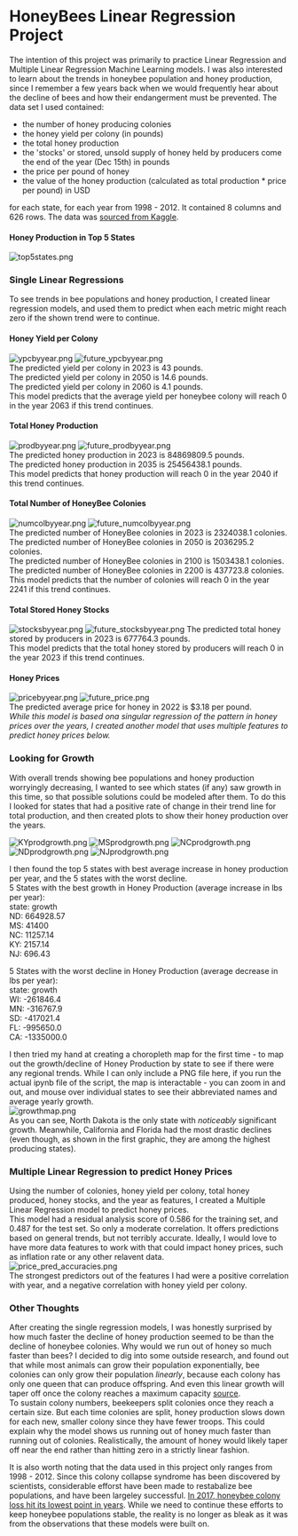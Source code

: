 # HoneyBees Linear Regression Project

The intention of this project was primarily to practice Linear Regression and Multiple Linear Regression Machine Learning models.  I was also interested to learn about the trends in honeybee population and honey production, since I remember a few years back when we would frequently hear about the decline of bees and how their endangerment must be prevented.
The data set I used contained:
- the number of honey producing colonies
- the honey yield per colony (in pounds)
- the total honey production
- the 'stocks' or stored, unsold supply of honey held by producers come the end of the year (Dec 15th) in pounds
- the price per pound of honey
- the value of the honey production (calculated as total production * price per pound) in USD

for each state, for each year from 1998 - 2012. It contained 8 columns and 626 rows.  The data was [sourced from Kaggle](https://www.kaggle.com/jessicali9530/honey-production).

#### Honey Production in Top 5 States
![top5states.png](https://github.com/TheStarCloud/Projects/blob/main/HoneyProduction%20LinRegr/images/top5states.png?raw=true "Honey production in top 5 states")

### Single Linear Regressions
To see trends in bee populations and honey production, I created linear regression models, and used them to predict when each metric might reach zero if the shown trend were to continue.
#### Honey Yield per Colony
![ypcbyyear.png](https://github.com/TheStarCloud/Projects/blob/main/HoneyProduction%20LinRegr/images/ypcbyyear.png?raw=true "Honey Yield per Colony")
![future_ypcbyyear.png](https://github.com/TheStarCloud/Projects/blob/main/HoneyProduction%20LinRegr/images/future_ypcbyyear.png?raw=true "Predicted Honey Yield per Colony")  
The predicted yield per colony in 2023 is 43 pounds.  
The predicted yield per colony in 2050 is 14.6 pounds.  
The predicted yield per colony in 2060 is 4.1 pounds.  
This model predicts that the average yield per honeybee colony will reach 0 in the year 2063 if this trend continues.

#### Total Honey Production
![prodbyyear.png](https://github.com/TheStarCloud/Projects/blob/main/HoneyProduction%20LinRegr/images/prodbyyear.png?raw=true "Total Honey Production")
![future_prodbyyear.png](https://github.com/TheStarCloud/Projects/blob/main/HoneyProduction%20LinRegr/images/future_prodbyyear.png?raw=true "Predicted Total Honey Production")  
The predicted honey production in 2023 is 84869809.5 pounds.  
The predicted honey production in 2035 is 25456438.1 pounds.  
This model predicts that honey production will reach 0 in the year 2040 if this trend continues.

#### Total Number of HoneyBee Colonies
![numcolbyyear.png](https://github.com/TheStarCloud/Projects/blob/main/HoneyProduction%20LinRegr/images/numcolbyyear.png?raw=true "Total Number of Colonies")
![future_numcolbyyear.png](https://github.com/TheStarCloud/Projects/blob/main/HoneyProduction%20LinRegr/images/future_numcolbyyear.png?raw=true "Predicted Number of Colonies")  
The predicted number of HoneyBee colonies in 2023 is 2324038.1 colonies.  
The predicted number of HoneyBee colonies in 2050 is 2036295.2 colonies.  
The predicted number of HoneyBee colonies in 2100 is 1503438.1 colonies.  
The predicted number of HoneyBee colonies in 2200 is 437723.8 colonies.  
This model predicts that the number of colonies will reach 0 in the year 2241 if this trend continues.

#### Total Stored Honey Stocks
![stocksbyyear.png](https://github.com/TheStarCloud/Projects/blob/main/HoneyProduction%20LinRegr/images/stocksbyyear.png?raw=true "Total pounds of stored honey")
![future_stocksbyyear.png](https://github.com/TheStarCloud/Projects/blob/main/HoneyProduction%20LinRegr/images/future_stocksbyyear.png?raw=true "Predicted stocks of honey")
The predicted total honey stored by producers in 2023 is 677764.3 pounds.  
This model predicts that the total honey stored by producers will reach 0 in the year 2023 if this trend continues.

#### Honey Prices
![pricebyyear.png](https://github.com/TheStarCloud/Projects/blob/main/HoneyProduction%20LinRegr/images/pricebyyear.png?raw=true "Average price per pound of honey")
![future_price.png](https://github.com/TheStarCloud/Projects/blob/main/HoneyProduction%20LinRegr/images/future_price.png?raw=true "Predicted honey prices")  
The predicted average price for honey in 2022 is $3.18 per pound.  
*While this model is based ona singular regression of the pattern in honey prices over the years, I created another model that uses multiple features to predict honey prices below.*

### Looking for Growth
With overall trends showing bee populations and honey production worryingly decreasing, I wanted to see which states (if any) saw growth in this time, so that possible solutions could be modeled after them.  To do this I looked for states that had a positive rate of change in their trend line for total production, and then created plots to show their honey production over the years.

![KYprodgrowth.png](https://github.com/TheStarCloud/Projects/blob/main/HoneyProduction%20LinRegr/images/KYprodgrowth.png?raw=true "Honey production growth in Kentucky")
![MSprodgrowth.png](https://github.com/TheStarCloud/Projects/blob/main/HoneyProduction%20LinRegr/images/MSprodgrowth.png?raw=true "Honey production growth in Mississippi")
![NCprodgrowth.png](https://github.com/TheStarCloud/Projects/blob/main/HoneyProduction%20LinRegr/images/NCprodgrowth.png?raw=true "Honey production growth in North Carolina")
![NDprodgrowth.png](https://github.com/TheStarCloud/Projects/blob/main/HoneyProduction%20LinRegr/images/NDprodgrowth.png?raw=true "Honey production growth in North Dakota")
![NJprodgrowth.png](https://github.com/TheStarCloud/Projects/blob/main/HoneyProduction%20LinRegr/images/NJprodgrowth.png?raw=true "Honey production growth in New Jersey")

I then found the top 5 states with best average increase in honey production per year, and the 5 states with the worst decline.  
5 States with the best growth in Honey Production (average increase in lbs per year):  
state: growth  
ND:  664928.57  
MS:   41400  
NC:   11257.14  
KY:    2157.14  
NJ:     696.43  

5 States with the worst decline in Honey Production (average decrease in lbs per year):  
state:        growth  
WI: -261846.4  
MN: -316767.9  
SD: -417021.4  
FL: -995650.0  
CA: -1335000.0  

I then tried my hand at creating a choropleth map for the first time - to map out the growth/decline of Honey Production by state to see if there were any regional trends.  While I can only include a PNG file here, if you run the actual ipynb file of the script, the map is interactable - you can zoom in and out, and mouse over individual states to see their abbreviated names and average yearly growth.  
![growthmap.png](https://github.com/TheStarCloud/Projects/blob/main/HoneyProduction%20LinRegr/images/growthmap.png?raw=true "Honey production growth by state")  
As you can see, North Dakota is the only state with *noticeably* significant growth.  Meanwhile, California and Florida had the most drastic declines (even though, as shown in the first graphic, they are among the highest producing states).

### Multiple Linear Regression to predict Honey Prices
Using the number of colonies, honey yield per colony, total honey produced, honey stocks, and the year as features, I created a Multiple Linear Regression model to predict honey prices.  
This model had a residual analysis score of 0.586 for the training set, and 0.487 for the test set.  So only a moderate correlation.  It offers predictions based on general trends, but not terribly accurate.  Ideally, I would love to have more data features to work with that could impact honey prices, such as inflation rate or any other relavent data.  
![price_pred_accuracies.png](https://github.com/TheStarCloud/Projects/blob/main/HoneyProduction%20LinRegr/images/price_pred_accuracies.png?raw=true "MLR Prediction Accuracy")  
The strongest predictors out of the features I had were a positive correlation with year, and a negative correlation with honey yield per colony.

### Other Thoughts
After creating the single regression models, I was honestly surprised by how much faster the decline of honey production seemed to be than the decline of honeybee colonies.  Why would we run out of honey so much faster than bees?  I decided to dig into some outside research, and found out that while most animals can grow their population exponentially, bee colonies can only grow their population _linearly_, because each colony has only one queen that can produce offspring.  And even this linear growth will taper off once the colony reaches a maximum capacity [source](https://scientificbeekeeping.com/understanding-colony-buildup-and-decline-part-4/).  
To sustain colony numbers, beekeepers split colonies once they reach a certain size.  But each time colonies are split, honey production slows down for each new, smaller colony since they have fewer troops.  This could explain why the model shows us running out of honey much faster than running out of colonies.  Realistically, the amount of honey would likely taper off near the end rather than hitting zero in a strictly linear fashion.

It is also worth noting that the data used in this project only ranges from 1998 - 2012.  Since this colony collapse syndrome has been discovered by scientists, considerable efforst have been made to restabalize bee populations, and have been largeley successful.  [In 2017, honeybee colony loss hit its lowest point in years](https://www.washingtonpost.com/news/wonk/wp/2015/07/23/call-off-the-bee-pocalypse-u-s-honeybee-colonies-hit-a-20-year-high/).  While we need to continue these efforts to keep honeybee populations stable, the reality is no longer as bleak as it was from the observations that these models were built on.
